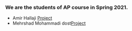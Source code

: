 ### We are the students of AP course in Spring 2021.

- Amir Hallaji [Project](https://github.com/amirhallaji/Computational-Intelligence)
- Mehrshad Mohammadi dost[Project](https://github.com/MehrshadMohammadiDost/HomeWork.git)
